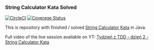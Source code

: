 ### String Calculator Kata Solved

[![CircleCI](https://circleci.com/gh/danielkaroldudek/StringCalculatorKataSolved.svg?style=shield)](https://circleci.com/bb/KarolDanielDudek/javalearning)
[![Coverage Status](https://coveralls.io/repos/github/danielkaroldudek/StringCalculatorKataSolved/badge.svg?branch=adding-coveralls-coverage)](https://coveralls.io/github/danielkaroldudek/StringCalculatorKataSolved?branch=adding-coveralls-coverage)

This is repository with finished / solved [String Calculator Kata](http://codingdojo.org/kata/StringCalculator) in Java.

Full video of the live session available on YT:
[Tydzień z TDD - dzień 2 - String Calculator Kata](https://www.youtube.com/watch?v=CODh4Q-xcv4) 
